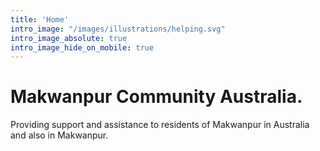 ```yaml
---
title: 'Home'
intro_image: "/images/illustrations/helping.svg"
intro_image_absolute: true
intro_image_hide_on_mobile: true
---
```


# Makwanpur Community Australia.

Providing support and assistance to residents of Makwanpur in Australia and also in Makwanpur.

